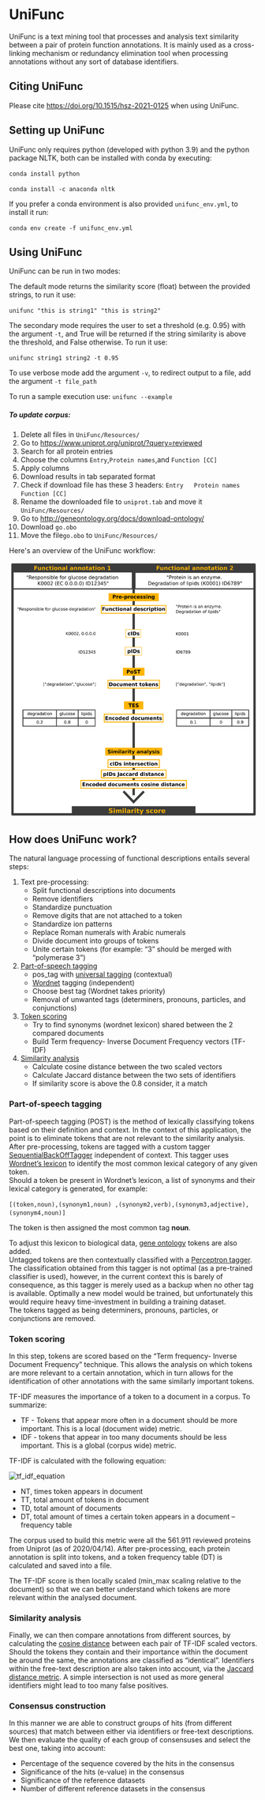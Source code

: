 # UniFunc

UniFunc is a text mining tool that processes and analysis text similarity between a pair of protein function annotations.
It is mainly used as a cross-linking mechanism or redundancy elimination tool when processing annotations without any sort of database identifiers.

## Citing UniFunc

Please cite https://doi.org/10.1515/hsz-2021-0125 when using UniFunc.

## Setting up UniFunc

UniFunc only requires python (developed with python 3.9) and the python package NLTK, both can be installed with conda by executing:

`conda install python`

`conda install -c anaconda nltk `

If you prefer a conda environment is also provided `unifunc_env.yml`, to install it run:

`conda env create -f unifunc_env.yml`


## Using UniFunc
UniFunc can be run in two modes:

The default mode returns the similarity score (float) between the provided strings, to run it use:

`unifunc "this is string1" "this is string2"`

The secondary mode requires the user to set a threshold (e.g. 0.95) with the argument `-t`, and True will be returned if the string similarity is above the threshold, and False otherwise. To run it use:

`unifunc string1 string2 -t 0.95`

To use verbose mode add the argument `-v`, to redirect output to a file, add the argument `-t file_path`

To run a sample execution use: `unifunc --example`

##### To update corpus:
1. Delete all files in `UniFunc/Resources/`
2. Go to https://www.uniprot.org/uniprot/?query=reviewed 
3. Search for all protein entries
4. Choose the columns `Entry`,`Protein names`,and `Function [CC]`
5. Apply columns
6. Download results in tab separated format
7. Check if download file has these 3 headers: `Entry	Protein names	Function [CC]`
8. Rename the downloaded file to `uniprot.tab` and move it `UniFunc/Resources/`
9. Go to http://geneontology.org/docs/download-ontology/
10. Download `go.obo`
11. Move the file`go.obo` to `UniFunc/Resources/`


Here's an overview of the UniFunc workflow:


![overview](Images/overview.png)


## How does UniFunc work?


The natural language processing of functional descriptions entails several steps:
1. Text pre-processing:
    - Split functional descriptions into documents
    - Remove identifiers
    - Standardize punctuation
    - Remove digits that are not attached to a token
    - Standardize ion patterns
    - Replace Roman numerals with Arabic numerals
    - Divide document into groups of tokens
    - Unite certain tokens (for example: “3” should be merged with “polymerase 3”)
2. [Part-of-speech tagging](#part-of-speech-tagging)  
    - pos_tag with [universal tagging](https://explosion.ai/blog/part-of-speech-pos-tagger-in-python) (contextual)
    - [Wordnet](https://wordnet.princeton.edu/) tagging (independent)
    - Choose best tag (Wordnet takes priority)
    - Removal of unwanted tags (determiners, pronouns, particles, and conjunctions)
3. [Token scoring](#token-scoring)
    - Try to find synonyms (wordnet lexicon) shared between the 2 compared documents
    - Build Term frequency- Inverse Document Frequency vectors (TF-IDF)
4. [Similarity analysis](#similarity-analysis)
    - Calculate cosine distance between the two scaled vectors
    - Calculate Jaccard distance between the two sets of identifiers
    - If similarity score is above the 0.8 consider, it a match

### Part-of-speech tagging

Part-of-speech tagging (POST) is the method of lexically classifying tokens based on their definition and context. In the context of this application, the point is to eliminate tokens that are not relevant to the similarity analysis.  
After pre-processing, tokens are tagged with a custom tagger [SequentialBackOffTagger](https://kite.com/python/docs/nltk.SequentialBackoffTagger) independent of context. This tagger uses [Wordnet’s lexicon](https://wordnet.princeton.edu/) to identify the most common lexical category of any given token.  
Should a token be present in Wordnet’s lexicon, a list of synonyms and their lexical category is generated, for example:  

`[(token,noun),(synonym1,noun) ,(synonym2,verb),(synonym3,adjective),(synonym4,noun)]`

The token is then assigned the most common tag **noun**.  

To adjust this lexicon to biological data, [gene ontology](http://purl.obolibrary.org/obo/go.obo) tokens are also added.  
Untagged tokens are then contextually classified with a [Perceptron tagger](http://wiki.apertium.org/wiki/Perceptron_tagger). The classification obtained from this tagger is not optimal (as a pre-trained classifier is used), however, in the current context this is barely of consequence, as this tagger is merely used as a backup when no other tag is available. Optimally a new model would be trained, but unfortunately this would require heavy time-investment in building a training dataset.  
The tokens tagged as being determiners, pronouns, particles, or conjunctions are removed.

### Token scoring

In this step, tokens are scored based on the “Term frequency- Inverse Document Frequency” technique. This allows the analysis on which tokens are more relevant to a certain annotation, which in turn allows for the identification of other annotations with the same similarly important tokens.

TF-IDF measures the importance of a token to a document in a corpus. To summarize:
- TF - Tokens that appear more often in a document should be more important. This is a local (document wide) metric.
- IDF - tokens that appear in too many documents should be less important. This is a global (corpus wide) metric.

TF-IDF is calculated with the following equation:

![tf_idf_equation](Images/tf_idf_equation.png)

- NT, times token appears in document
- TT, total amount of tokens in document
- TD, total amount of documents
- DT, total amount of times a certain token appears in a document – frequency table

The corpus used to build this metric were all the 561.911 reviewed proteins from Uniprot (as of 2020/04/14). After pre-processing, each protein annotation is split into tokens, and a token frequency table (DT) is calculated and saved into a file.

The TF-IDF score is then locally scaled (min_max scaling relative to the document) so that we can better understand which tokens are more relevant within the analysed document.


### Similarity analysis

Finally, we can then compare annotations from different sources, by calculating the [cosine distance](https://en.wikipedia.org/wiki/Cosine_similarity) between each pair of TF-IDF scaled vectors. Should the tokens they contain and their importance within the document be around the same, the annotations are classified as “identical”.
Identifiers within the free-text description are also taken into account, via the [Jaccard distance metric](https://en.wikipedia.org/wiki/Jaccard_index). A simple intersection is not used as more general identifiers might lead to too many false positives.

### Consensus construction

In this manner we are able to construct groups of hits (from different sources) that match between either via identifiers or free-text descriptions. We then evaluate the quality of each group of consensuses and select the best one, taking into account:  
- Percentage of the sequence covered by the hits in the consensus
- Significance of the hits (e-value) in the consensus
- Significance of the reference datasets
- Number of different reference datasets in the consensus

